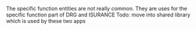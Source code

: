 The specific function entities are not really common.
They are uses for the specific function part of DRG and ISURANCE
Todo: move into shared library which is used by these two apps

